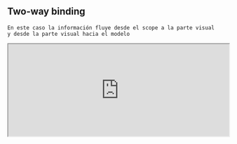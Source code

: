 ##  Two-way binding
    En este caso la información fluye desde el scope a la parte visual
    y desde la parte visual hacia el modelo
    
<iframe style="width: 100%; height: 210px"    src="http://jsfiddle.net/gbelmm/8z7zabep/6/embedded/js,html,result/presentation/">         </iframe>    
